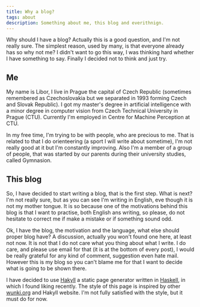 ```yaml
---
title: Why a blog?
tags: about
description: Something about me, this blog and everithnign.
---
```


Why should I have a blog? Actually this is a good question, and I'm not really
sure. The simplest reason, used by many, is that everyone already has so why not
me? I didn't want to go this way, I was thinking hard whether I have something
to say. Finally I decided not to think and just try.

## Me

My name is Libor, I live in Prague the capital of Czech Republic (sometimes
remembered as Czechoslovakia but we separated in 1993 forming Czech and Slovak
Republic). I got my master's degree in artificial intelligence with a minor
degree in computer vision from Czech Technical University in Prague (CTU).
Currently I'm employed in Centre for Machine Perception at CTU.

In my free time, I'm trying to be with people, who are precious to me. That is
related to that I do orienteering (a sport I will write about sometime), I'm not
really good at it but I'm constantly improving. Also I'm a member of a group of
people, that was started by our parents during their university studies, called
Gymnasion.

## This blog

So, I have decided to start writing a blog, that is the first step. What is
next? I'm not really sure, but as you can see I'm writing in English, eve though
it is not my mother tongue. It is so because one of the motivations behind this
blog is that I want to practise, both English ans writing, so please, do not
hesitate to correct me if make a mistake or if something sound odd.

Ok, I have the blog, the motivation and the language, what else should proper
blog have? A discussion, actually you won't found one here, at least not now. It
is not that I do not care what you thing about what I write. I do care, and
please use email for that (it is at the bottom of every post), I would be really
grateful for any kind of comment, suggestion even hate mail. However this is my
blog so you can't blame me for that I want to decide what is going to be shown
there.

I have decided to use [Hakyll](http://jaspervdj.be/hakyll/) a static page
generator written in [Haskell](http://www.haskell.org), in which I found liking
recently. The style of this page is inspired by other
[wunki.org](https://www.wunki.org/) and Hakyll website. I'm not fully satisfied
with the style, but it must do for now.


